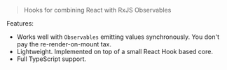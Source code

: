 > Hooks for combining React with RxJS Observables

Features:

- Works well with `Observables` emitting values synchronously. You don't pay the re-render-on-mount tax.
- Lightweight. Implemented on top of a small React Hook based core.
- Full TypeScript support.

